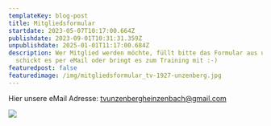 ```yaml
---
templateKey: blog-post
title: Mitgliedsformular
startdate: 2023-05-07T10:17:00.664Z
publishdate: 2023-09-01T10:31:31.359Z
unpublishdate: 2025-01-01T11:17:00.684Z
description: Wer Mitglied werden möchte, füllt bitte das Formular aus und
  schickt es per eMail oder bringt es zum Training mit :-)
featuredpost: false
featuredimage: /img/mitgliedsformular_tv-1927-unzenberg.jpg
---
```

Hier unsere eMail Adresse: [tvunzenbergheinzenbach@gmail.com](<mailto: tvunzenbergheinzenbach@gmail.com>)

![](/img/mitgliedsformular_tv-1927-unzenberg.jpg)